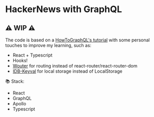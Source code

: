 # HackerNews with GraphQL

## :warning: WIP :warning:

The code is based on a [HowToGraphQL's tutorial](https://www.howtographql.com/react-apollo) with some personal touches to improve my learning, such as:

- React + Typescript
- Hooks!
- [Wouter](https://github.com/molefrog/wouter) for routing instead of react-router/react-router-dom
- [IDB-Keyval](https://github.com/jakearchibald/idb-keyval) for local storage instead of LocalStorage

:books: Stack:
- React
- GraphQL
- Apollo
- Typescript
